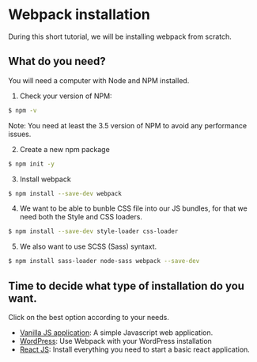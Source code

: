 # Webpack installation

During this short tutorial, we will be installing webpack from scratch.

## What do you need?
You will need a computer with Node and NPM installed.

1. Check your version of NPM:

```sh
$ npm -v
```

Note: You need at least the 3.5 version of NPM to avoid any performance issues.

2. Create a new npm package

```sh
$ npm init -y
```

3. Install webpack

```sh
$ npm install --save-dev webpack
```

4. We want to be able to bunble CSS file into our JS bundles, for that we need both the Style and CSS loaders.

```sh
$ npm install --save-dev style-loader css-loader
```

5. We also want to use SCSS (Sass) syntaxt.

```sh
$ npm install sass-loader node-sass webpack --save-dev
```

## Time to decide what type of installation do you want.

Click on the best option according to your needs.

 - [Vanilla JS application](/alesanchezr/webpack-tutorial/blob/master/configurations/VANILLAJS.md): A simple Javascript web application.
 - [WordPress](http://github.com): Use Webpack with your WordPress installation
 - [React JS](http://github.com): Install everything you need to start a basic react application.